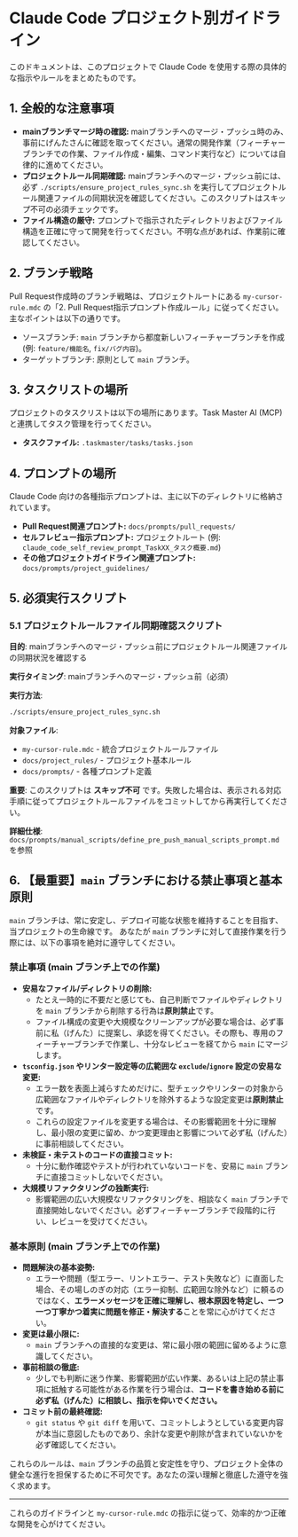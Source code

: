 # Claude Code プロジェクト別ガイドライン

このドキュメントは、このプロジェクトで Claude Code を使用する際の具体的な指示やルールをまとめたものです。

## 1. 全般的な注意事項

*   **mainブランチマージ時の確認:** mainブランチへのマージ・プッシュ時のみ、事前にげんたさんに確認を取ってください。通常の開発作業（フィーチャーブランチでの作業、ファイル作成・編集、コマンド実行など）については自律的に進めてください。
*   **プロジェクトルール同期確認:** mainブランチへのマージ・プッシュ前には、必ず `./scripts/ensure_project_rules_sync.sh` を実行してプロジェクトルール関連ファイルの同期状況を確認してください。このスクリプトはスキップ不可の必須チェックです。
*   **ファイル構造の厳守:** プロンプトで指示されたディレクトリおよびファイル構造を正確に守って開発を行ってください。不明な点があれば、作業前に確認してください。

## 2. ブランチ戦略

Pull Request作成時のブランチ戦略は、プロジェクトルートにある `my-cursor-rule.mdc` の「2. Pull Request指示プロンプト作成ルール」に従ってください。主なポイントは以下の通りです。

*   ソースブランチ: `main` ブランチから都度新しいフィーチャーブランチを作成 (例: `feature/機能名`, `fix/バグ内容`)。
*   ターゲットブランチ: 原則として `main` ブランチ。

## 3. タスクリストの場所

プロジェクトのタスクリストは以下の場所にあります。Task Master AI (MCP) と連携してタスク管理を行ってください。

*   **タスクファイル:** `.taskmaster/tasks/tasks.json`

## 4. プロンプトの場所

Claude Code 向けの各種指示プロンプトは、主に以下のディレクトリに格納されています。

*   **Pull Request関連プロンプト:** `docs/prompts/pull_requests/`
*   **セルフレビュー指示プロンプト:** プロジェクトルート (例: `claude_code_self_review_prompt_TaskXX_タスク概要.md`)
*   **その他プロジェクトガイドライン関連プロンプト:** `docs/prompts/project_guidelines/`

## 5. 必須実行スクリプト

### 5.1 プロジェクトルールファイル同期確認スクリプト

**目的**: mainブランチへのマージ・プッシュ前にプロジェクトルール関連ファイルの同期状況を確認する

**実行タイミング**: mainブランチへのマージ・プッシュ前（必須）

**実行方法**:
```bash
./scripts/ensure_project_rules_sync.sh
```

**対象ファイル**:
- `my-cursor-rule.mdc` - 統合プロジェクトルールファイル
- `docs/project_rules/` - プロジェクト基本ルール
- `docs/prompts/` - 各種プロンプト定義

**重要**: このスクリプトは **スキップ不可** です。失敗した場合は、表示される対応手順に従ってプロジェクトルールファイルをコミットしてから再実行してください。

**詳細仕様**: `docs/prompts/manual_scripts/define_pre_push_manual_scripts_prompt.md` を参照

## 6. 【最重要】`main` ブランチにおける禁止事項と基本原則

`main` ブランチは、常に安定し、デプロイ可能な状態を維持することを目指す、当プロジェクトの生命線です。
あなたが `main` ブランチに対して直接作業を行う際には、以下の事項を絶対に遵守してください。

### 禁止事項 (main ブランチ上での作業)

*   **安易なファイル/ディレクトリの削除:**
    *   たとえ一時的に不要だと感じても、自己判断でファイルやディレクトリを `main` ブランチから削除する行為は**原則禁止**です。
    *   ファイル構成の変更や大規模なクリーンアップが必要な場合は、必ず事前に私（げんた）に提案し、承認を得てください。その際も、専用のフィーチャーブランチで作業し、十分なレビューを経てから `main` にマージします。
*   **`tsconfig.json` やリンター設定等の広範囲な `exclude`/`ignore` 設定の安易な変更:**
    *   エラー数を表面上減らすためだけに、型チェックやリンターの対象から広範囲なファイルやディレクトリを除外するような設定変更は**原則禁止**です。
    *   これらの設定ファイルを変更する場合は、その影響範囲を十分に理解し、最小限の変更に留め、かつ変更理由と影響について必ず私（げんた）に事前相談してください。
*   **未検証・未テストのコードの直接コミット:**
    *   十分に動作確認やテストが行われていないコードを、安易に `main` ブランチに直接コミットしないでください。
*   **大規模リファクタリングの独断実行:**
    *   影響範囲の広い大規模なリファクタリングを、相談なく `main` ブランチで直接開始しないでください。必ずフィーチャーブランチで段階的に行い、レビューを受けてください。

### 基本原則 (main ブランチ上での作業)

*   **問題解決の基本姿勢:**
    *   エラーや問題（型エラー、リントエラー、テスト失敗など）に直面した場合、その場しのぎの対応（エラー抑制、広範囲な除外など）に頼るのではなく、**エラーメッセージを正確に理解し、根本原因を特定し、一つ一つ丁寧かつ着実に問題を修正・解決する**ことを常に心がけてください。
*   **変更は最小限に:**
    *   `main` ブランチへの直接的な変更は、常に最小限の範囲に留めるように意識してください。
*   **事前相談の徹底:**
    *   少しでも判断に迷う作業、影響範囲が広い作業、あるいは上記の禁止事項に抵触する可能性がある作業を行う場合は、**コードを書き始める前に必ず私（げんた）に相談し、指示を仰いでください。**
*   **コミット前の最終確認:**
    *   `git status` や `git diff` を用いて、コミットしようとしている変更内容が本当に意図したものであり、余計な変更や削除が含まれていないかを必ず確認してください。

これらのルールは、`main` ブランチの品質と安定性を守り、プロジェクト全体の健全な進行を担保するために不可欠です。あなたの深い理解と徹底した遵守を強く求めます。

---

これらのガイドラインと `my-cursor-rule.mdc` の指示に従って、効率的かつ正確な開発を心がけてください。